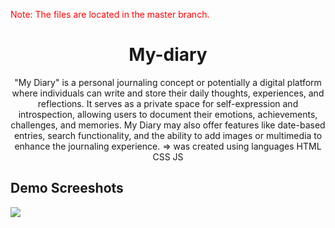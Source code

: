 <p style="color:red;">Note: The files are located in the master branch.</p>

<h1 align="center">My-diary</h1>
<p align="center">"My Diary" is a personal journaling concept or potentially a digital platform where individuals can write and store their daily thoughts, experiences, and reflections. It serves as a private space for self-expression and introspection, allowing users to document their emotions, achievements, challenges, and memories. My Diary may also offer features like date-based entries, search functionality, and the ability to add images or multimedia to enhance the journaling experience. => was created using languages HTML CSS JS</p>

<h2>Demo Screeshots</h2>
<img src="https://github.com/the-artist-web/My-diary/assets/162612001/ede3ab30-adf6-4764-b000-81929d3f293f">
